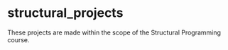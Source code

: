 # structural_projects
These projects are made within the scope of the Structural Programming course.
